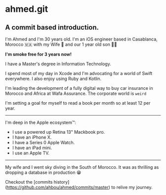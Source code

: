 ahmed.git
======

A commit based introduction.
-------

I'm Ahmed and I'm 30 years old.
I'm an iOS engineer based in Casablanca, Morocco 🇲🇦 with my Wife 💑 and our 1 year old son 👶🏻

**I'm smoke free for 3 years now!**

I have a Master's degree in Information Technology.

I spend most of my day in Xcode and I'm advocating for a world of Swift everywhere.
I also enjoy using Ruby and Kotlin.

I'm leading the development of a fully digital way to buy car insurance in Morocco and Africa at Wafa Assurance.
The corporate world is `weird`

I'm setting a goal for myself to read a book per month so at least 12 per year.

--- 

I'm deep in the Apple ecosystem™:
* I use a powered up Retina 13" Mackbook pro.
* I have an iPhone X.
* I have a Series 0 Apple Watch.
* I have an iPad mini.
* I use an Apple TV.

---

My wife and I went sky diving in the South of Morocco.
It was as thrilling as dropping a database in production 😁


Checkout the [commits history] (https://github.com/ahbou/ahmed/commits/master) to relive my journey.